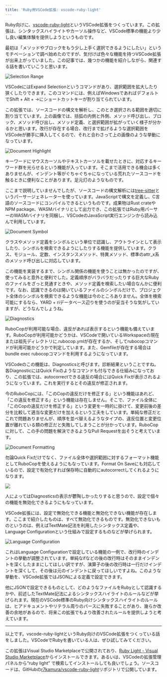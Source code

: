```yaml
---
title: 'Ruby用VSCode拡張: vscode-ruby-light'
---
```

Ruby向けに、[vscode-ruby-light](https://marketplace.visualstudio.com/items?itemName=r7kamura.vscode-ruby-light)というVSCode拡張をつくっています。この拡張は、シンタックスハイライトやカーソル操作など、VSCode標準の機能より少し良い編集体験を提供しようというものです。

最初は「メソッドやブロックをもう少し上手く選択できるようにしたい」というモチベーションで調べ始めたのですが、気付けば色々な機能を持つVSCode拡張が出来上がっていました。この記事では、幾つかの機能を紹介しながら、関連する話を書いていこうと思います。

![](https://lh3.googleusercontent.com/docs/ADP-6oH0ZP_pOnKFuawstEU1WAvzv2pd8VkB1gTHcjUGOue8mOQINTj4GXDr2hDQybklyl1_WgT7cPHcmPHsrihTapebrrLmbYfspnhXeiISr-ZGeTC-KuZfyiVkEbSXF9Wt0ZzGvB100hGB09A_9JAqGSBm5QyWXfJcL5XQ7Hdc-2z2fI1GxcvWFFqeWV_5dOsI0YdRRiSMa0jqhWg9dn3kiC2fBwYhV3N1phCzEo3frsIMQW7qQc1ec0j_jOCIXAvhvNLs81X9UKZMdONhPJ6wqH51g_sUcB2_3yrlvX2-COD1ZtWMj0kyturUFvRleljie7mcDE66P31LjZJocjXgzF9L9LcSGdq57JYbkqMA8BqwWhkXVhiKvdvRHOmkjGjVAoPpwfV5WSuiSWgPIcYoRZ6sUGT9zJ1VLPlnQGsBTJg17aB3sNm1rcMeSI-UyvUr59VBUbxf3kVwUy4PAehXn-WHOw-fCP01RlleQQKsqLgdQQPS7FbGOtSR_Nj6yIY4WhuX1mnQTmldXOj4lXESaGvgNJ5STGbV_WX7JnJiBmRD6pRcSshtBTJt09Q8ZNoBJ-LB6aP74Nc1YsYilaKKVaFVzUNujKSCfjE6xTmDtv9ZRRgr21868c05fV-fD7WcDR4QweNuN8Ey8o5-6MvBm-gRFpJmmbqLKEqY-ffjx7nXsWengh8yzdK5oqhgM1NqJ5hL4oWg9cxxtcLWVLxtu3H25WlyPn_gj_jzHaj9Qu-uowtUx6rJ060mhexTKclJTXsf4QdwmG5JXZot86hG0NyVHigXKX_xDEU3n1OwQYYg7iCQnhG6fzJ4zAizG7iPw5LXetzDjU6-4Y38oNGJTfgQIyZqL4Lf3ydw_BtzY0sBDSeQuF3wSj8z7hicLwInbCiAE_JYt1BLUDpIbQe4Hp5ZJMR9cNMZcpcuR9UXYL14eV-6izGNHfAEZC7gixVy7CuVIfyrkBPLjscA52lu4u2-cHixSYpeNcaxQKSzcl6yfRp2ryOJqY_hp5nT76V6UGQbikqSCqjVNQ7_0ml5HoGeQWq8Ck-OP3-qP4b6Vmtc1eg2B3SxaDRsU-xHeZxKGjGvPhm7beTHVNk8VG6cwJzJiiw2qZ0oD5Ca639emDuYwO2R4dJH9-fjO-hXNGiuu07hTfOBuolSiPn8o7VWT_fmJ6X5qtQDbcxpHnAYp9BsMnLNvvkPo8Bi1JaWI6fSsXm1Aqo52oZfDAQKNwDPqC0kzx_5A9J6gEB9sswOQa35ZvJY0Q "Selection Range")

VSCodeにはExpand Selectionというコマンドがあり、選択範囲を拡大したり狭くしたりできます。このコマンドには、例えばWindowsであればデフォルトでShift + Alt + →にショートカットキーが割り当てられています。

この拡張では、ソースコードの構文を解析し、このとき選択される範囲を適切に割り当てています。上の画像では、括弧の内側と外側、メソッド呼び出し、ブロック、メソッド呼び出し、メソッド定義、と選択範囲が拡がっていく様子が分かるかと思います。改行が存在する場合、改行まで拡げるような選択範囲をVSCodeが勝手に挿入してくるので、それと合わさって上の画像のような挙動になっています。

![](https://lh3.googleusercontent.com/docs/ADP-6oFi21FDGXTt-EPgggEwxoiMgUwSbc5ou5ibrR3k5saOzif23N2v1VpInIuvf1zzM5Se5-r6LpUCK6Y07GXHW9GV9Z8TzM09RcjC60462D2nKOTO-r28aHeNJjGFSiJeJnHPAocBKF1oNnQWYzgyIrOFn0KwiPMDL2NSmXIVlG4rFHuSIW1QQ4TULjvAniKo1vYJl4iY0Ty-MhBnum4fK4g0S86tRTV2Li3hgbdNmr_4NsfEfrRtSxnfZ4mRS6XA6B_MpN3CD1uTUJyk-iVORdSJ7H7yHVIScP6Bw208g2Tj61duFaY2-psxte7Ki0talQIQ0McW_UtzL6CkJBHLSRb7oq2r0Xgehxj-HPYMXh9N7wMHWjY7pidKiB2HQ3Tiwip75aQMXf0u0K4h842ktULorJ1JbCZ4inx8vrovFxwpr-itDNMKLZ26JNIkXv_2oc9zVRVotUUL-183claiq4xeqPJ9JsHsvRSeCa8I8rw5I0yFste_kIHj3AV9cOQazAOIoSBj35yY-3Icyp8jnXUnfTqElgIt3WVC3F03zipqyIDvkCSW-Gsi6TxHyqjyJcxTmVwaDBXFMd80lRQuJq-2LlwmwyG2jptgVq_fqjSJacekO7qpOLfcjCyUnbcd1jeweSvhdYzNjqQSdD-7vGTUYS5y9lzE_WAoreG_chmIEOz2b052O7-hSpo2rwH10eagXzH1AbWA6vPN4nPa7BIbHftZuU1j9tMexn02_Er3yUF8gLDW0xbWjxb-fGOkMw-9EKy6KuCNm8Elp1TiEVmrvlro9gyYqYXyD2goEtt_3PI4CKAq0IkA0Y2C-1bk8JQi1jYRGCE7CBUoTFJ9WPPt156AyxMqnx9YZqXj6Ioyf22gekJ19EmZIrnKRX4j2VV4IdbPu28EfQpfIEKg1M21g-yIaC1AjqrZkm_iaQTckJ3oBkfNjQvE-XyE7MH3uirSALMlXNqxdiF4Fa3uYpP86V6bySiecBWQa4D-rjpq9bg_xAqBcnwItpj1I3NlYZ2xk-cKSfWRUzw0O6Q0rV_zwlBdG_Fx_qG5rdVgZVfa-3BL2sXFPdLRZojKdk84pj_edZPs1mGb5gJMMbJjwghBq_ucjmWJl4pfZvlpia0urFfZhORlnc-JSRLLmKTxqx3NM_uzGNqoHkP0T0R-0REVyO30Zzo4h00aeLgNmZ8LHXnrxLhM86KC5a1dXtqHfoSDm_554o-jfq1B7wF-2r9B3IfrtV-6iBcOQfNo6ZQmGz7ZFg "Document Highlight")

キーワードにマウスカーソルやテキストカーソルを載せたときに、対応するキーワード群を光らせるという機能が入っています。そこまで活用できる機会は多くありませんが、インデント等がぐちゃぐちゃになっている荒れたソースコードを触るときに便利なことがあります。足元灯のようなものです。

ここまで説明していませんでしたが、ソースコードの構文解析には[tree-sitter](https://tree-sitter.github.io/tree-sitter/)というパーサージェネレーターを使っています。JavaScriptで構文を定義し、C言語のソースコードにコンパイルできるというものです。成果物はRust crateやNPM package、WASMバイナリとして出力でき、この拡張ではRuby用パーサーのWASMバイナリを同梱し、VSCodeのJavaScript実行エンジンから読み込んで利用しています。

![](https://lh3.googleusercontent.com/docs/ADP-6oG7_ccEABqxYx-JcezJWyIZPOc4DSgjuYvSlvL8U1Sh564uPiTuQfj6BJEtMALkqonDbAbSo2IgqLbAn7h4zis5IC2Rf9SNQ_8Lgh2sec_1sCzv0C0EHPQwVF3gZGCbVmz34TKqiIryzUbOsGwvl5zhsMhVUYD9TYVgARuel_YTl5n5Vhjy3tqm2hPGG_Kl8ghANaHr9wHd158AqaIg86JRP_xAGniwF-bx5CEEpYDUXOxIoGcvlaMpcFUsPSWZYziv1ia440EsOTTFcebahspivYwp4g0BumD-FRAQzJqNouk2uhYi_04-4LDoAFti3-1-QSt93bGMM8Wb3WElEhqFYYlAqOXB2Sshmqh3CW8J5_n0A8e4bwurj-5b09WlWb6Oz9TEXi-XQru38y-oxN6jGWe51QbPz9QyqrjpVjDmAjJxzpd5cdc7fSh2D6KLTW2Rk2EENmBEwjGVo_9xgkyGF5zPEcPPasDi8ADkne-jfGkat5MnkP_P5WGfGlHzWjkrrTUvveI_CTo31s4kzOJ2YLak1kpPWgG_X_BFfkM0A3A5JYgltMd2jrNXb8cfCX5Wp5AsncHvjXKcrqwVo3FU_CiuZTrEN5Pth4sFrLAh6hZQABAW9ohDh3VPcAGCWxyeIUsijlNvMsBmQVRK0uW21MtxddPBnGZevOZ-2E9JWEyFL4fvEYMLSMivfKegA5A0AfJDAqDrYkA8DkZi50wKxIyMVJ6_OchsSSQ0xeE7rg-m6pB-rFSFMIeYBspg8KfXeya0aa79UtF4936ilm4Lod7f7ib69wPqTuxLDZQA7ufKfANyaI7Pz-N7-XMcVwHdhti0_MD5PuVyYkbzrfkdtPQDVmb-0iNg5O_AHLDagGZ2GF6uTW_BwiimuCFYOlOg0nf6kgEn6nFElnj4c_hn2oc4Hu8C-dvENQUPtgtrbCmRqDyKf8EZH5vGTWGRWRCCwRTmm9RL7VolmFnJvYQ8mCbydH4k85QkLaD6LWgd2hns4pAXz0Om-4uoihCkiKExvWuzAK8rwGrczdWqfYsjkqPXfNBOJMVswHvwdAtMScrJhoSYLDuGZuVE4ZZhc_Yx42YdT3B7_EYySAIUXuIVkwlALJd-ebMwBeWHOCPixfLpHa1mICsKFwVxLTW5zTcIysGwQoE4qLpJqUhIXkAmcsKLJWOydtEKI3DeAngIOb2EyBF363mbfYgT_R_IVhDDxUICZRDm7pGmmK4bolRoa0GkIV0linx-SXHBHmIbR5r5Sg "Document Symbol")

クラスやメソッド定義をシンボルという単位で認識し、アウトラインとして表示したり、シンボルを検索できるようにしたりする機能を提供しています。クラス、モジュール、定数、インスタンスメソッド、特異メソッド、標準のattr\_x系のメソッド呼び出しに対応しています。

この機能を実装するまで、シンボル関係の機能を使うことは無かったのですが、使ってみると意外と便利でした。定義順序がバラバラだったりする巨大なRubyのファイルをざっと見通すときや、メソッド定義を検索したい場合なんかに便利です。なお、認識できるのは開いているファイルのシンボルだけで、プロジェクト全体のシンボルを検索できるような機能は今のところありません。全体を検索可能にするなら、YARD + riデータベース辺りを使うのが妥当そうな気がしていますが、どうなんでしょうね。

![](https://lh3.googleusercontent.com/docs/ADP-6oFv5cm-r0VmMcnlSrRxsVlQPEQvYF2nhUdL6McfgZNoYWedCNPBaDgifT-s73wNUrWwhk-daYmctKM7t-zPYYdDgOUNLx8wNLfsXmvbUBKFhjWBdI2tPF3orPltbtHuwjXTaRlKuX1amjRLGhFCSTty7i4BBy0scO7luD_5XEZGZHEgaKBQYK1b3rSB9gH4Wtnv-_Z5ZyxIgAq0tJgz8dMOjHhKNdHPhFy-55YdEg5gqazn9qGptSBZ96OeoA2HREoIacjm_z37d5I5-0sF8_7zT8LSyjlSfT1qa9wQArt_vcZStmdF-cD1vVoOesi4BJgy3uPXZXjI0Dgq0NxrC_R0MyN4EkGDVX6vdje7AEWQEx61rxhWBayCj6Nwr0KQII0qNiK8zT-51gjWfz3YWouVTLn1gxYzzso7PH-RzSz3LvTYKqLNWTkqHXqQE0MT7kYIxkPmCRd5cEMQLYFgOcT6jPD6e2j0PGFlwZTTQMrla01tMHrLpV3lqzN1vWWmNsfayGugC8TYtkevUdDjbCYDzST_XCSrD_-B6hpjDQ8IVhOr9nX8AU72Op4HINFyCMC7eZikxPPMCXuWKjDLzk7XbpAUWl7oS85cvs_xxDD2IFYrjgBBl0eu41JSVv8xVldzQuVGSUznmcOITjNx70yNEC_AjfBHnq2vbYCndutAd49ev6X2draXGvxgxeA3IHqpuJ4xosSbCjM9FqqiBxyf-y6pmrjEqegZKfdJNyyXUiua7A8iqHQgnS4LExLQAvDJ8aVWrwxUlc6muVkzaNN1BhzNO3WQBAXFzvw1lUN4C-VAsrqtEn3xZgShcP4-cSV0yRmBtcM0cNBkus8PYprRKBJBrTh-DHymHfFNTYd6_TgWYkb4uA79x77U0XSN-0v-RZdSxfrNjvotL7jCr73fVQX6VUDjVg6oKaqLALS5PsgoXYxi2Dv8_yxtOv-2y1NnrWsjOFfcihbOEkZ8Wn_mr9DdIuot-Y7Bzv-CoSrb3w7zaQDsGdjWw6MBgdr54jfRXwNUMxO7ZDYpAsSTGqN22ua-olBeL4lL1DZc7elgw4dBKkkkaLt7wBV6t4DcFvFNZp7CbfkspQd1Htr1qP8M5XYvVXkq6wrh4GSWTgOdRaLDEYRMIrthIpXIsCEu7AFotRuQ4so56WHnynMZLGJXcZDyTHWpRRjpcQpcz69sUpIrYzswqOnJBD0a5jFUzSQ4IVlQ8toel0F1XwmqBwy1S2WOFGDnQp9gKHhDBrNFDgLq6Q "Diagnostics")

RuboCopが利用可能な場合、違反があれば表示するという機能も備えています。RuboCopが利用可能かどうかは、VSCodeで開いているWorkspaceの現在または祖先ディレクトリに.rubocop.ymlが存在するか、そしてrubocopコマンドが利用可能かどうかで判定しています。また、Gemfileが存在する場合はbundle exec rubocopコマンドを利用するようになっています。

VSCodeのこの機能は、Diagnosticsと呼びます。診断結果ということですね。各DiagnosticにはQuick Fixのようなコマンドも付与できる仕組みになっており、この拡張では、autocorrectできる違反の場合にはQuick Fixが表示されるようになっています。これを実行するとその違反が修正されます。

今のRuboCopには、「このCopの違反だけを修正する」という機能はあれど、「この違反を修正する」という機能は存在しません。そこで、ファイル全体に「このCopの違反だけを修正する」という変更を一時的に掛けて、変更前後の差分を比較して適当な変更だけを加えるという工夫をしています。単純な修正だとこれで問題ありませんが、順序を並べ替えるようなタイプの、違反位置と変更位置が離れている類の修正だと失敗してしまうことが分かっています。RuboCopに対して、この手の問題を解決できるようなPull Requestを出そうと考えています。

![](https://lh3.googleusercontent.com/docs/ADP-6oGoaOIY-XKKSRQxiVLUFtEKyDbd4BXF93ZakeeBuHXCCgxg06ihKKHJMTGQSltrqignJOfkv_Hz84GubZMFmBWfzKfLqBGtg_OWayNVE46MZYIM0KlIloydzrAuZ-CPxY1EnGv3Kcta--F7wfZa82cIv8_Rlok2foPZlHzEr8jbKD4-brHVbjhq8w3s8RRXNB26j6AvUe0lMehLqJVr4TtMrznMs3EF9CLonGfRxz2lc7XndvY9BcSrUomS2vkbXNkJg9ulyHgkDceyWrpItenciND-4gPFK_ZkwdtNCcrDeQdhIJr2zYsZTEPq8XSbdCKLbvP4QlfBQycTd1mPQlcloJ6tvTKT9MyjrBr44xbprK5IINTQeopNd-x0jR_3-1eKDaoC8iLpPw-e92z5dKVro9LQhGcdbOeH7irUeUIMM0XZ3nt20KtTIK3XzZDnwixdBp0ViEKgYMW4Min1gkc-a13oOpNI4g_DXCjBU5mzgADEEtGaV6yavFBtwB9PJZ8VjwbaKLk_QEL4ZE9xt0OAV3YE_DeR4wEaKdLwYdfcmhJfxUMvTRRO4_hczZsa7e2WswTRyDJrp2lxCTK-9upLLMsAiAz3b-0u10WhhjfgmQ2np0T2qELEFFhLbNh9dLvZoCeFC1bw0gQfarWhutUfWM_GadmZPbnL-O0GPJiO6gPemXhUpeOdhOTzzhEbMSsx8bLul_Iz1UnRUE0zWf4yi9Ypu70cwAZuIep294xrCMhhqNdZhaHyIPKz0r8VDmhaGKHVutP8RcHQJsMWOaNjqJdC1P818VGdfYizImM9NFs4oECKYnr_3Fd13vuWi_iVkwWiaVUmEwRg1CVRtD1hOFkCpABw49r8mrFmDQbekN-m8L4MVPsAoz4OWOh7WaV9v1xFgUsMfAeRBfzFPesgUidGEnozfXvh6GwxpG2zihAlXWrAP_XnF4_kDoRYAauX-u0cqz1MJEn7_rTyzn2aFdGp0VO3TS99UKwgaySmxO-7y3gyqIzJX7WDnumly8cc7jy4uppPT2iIDjwHBE3haLshyFxFjxr4P7_jJjEODqMjxICsKLTKTKGMAqNGSnLaBvw8o1811uvqueVCQokbzWtTgD0sJ0U99rGBvYpyZ8GSw4vzVqqslaRV8cTfHo6IuI7xCv82CatHtbpDuIsmkkgZo-lvnQC4JyVG5Zl6RsLNOZm-cuxUry6L3T6QrwylmTHdzae-2nwQRFs6ubTd16tp7hSMqtG3d4EEkD7zrbF1vw "Document Formatting")

勿論Quick Fixだけでなく、ファイル全体や選択範囲に対するフォーマット機能としてRuboCopを使えるようにもなっています。Format On Saveにも対応しているので、設定で有効化すれば保存時に自動的にautocorrectしてくれるようになります。

![](https://lh3.googleusercontent.com/docs/ADP-6oHt0_aZ71NKhDj0XajXoEjEgu00TKECnBnj6_8g6U_SinptfUvQedKk2v2T_aqN816TcZq2xp9bPP1ue420rgjl-SoLnmGD79z9ttSeEdK3RrjCWUMT-xBhnlH208aX2FRA7feeHKQtNs5DmQ5vCffZP4f-j08zvOliHbECaaoqYMw5P6VB01ViYi4p7dg23yfCFNOYYp1We05GfixYhuOE56D0UDixMqNejp8Tfqa5Q4J6-Qw8z--uQSjTvfgdjgwgZS4qOQ9wCNYbu3k10V6Fb6DT9r2ghojg14JQIE_b5fgMhhtvQhrGdwGyCZDvBd5fVYKv5iFtGa-cby2x18X15GDjGBttYSiGNj-pl-PES0zysifBnUpFJzXT19w0Rx08PKynYZPcuZaJFm6WbJYVgJD_UFrVzAp6Ol1ZteOpPMhmBPbgdTgkV4C2WlZHGFXlkCjrDoK7mA5g8g5Cmqx9ycLOvVWVW_hUzS13XRnxNwNztd8w-_xR46n3JgsyeMK8cs2R8GK769JYalHq01sRiGZtNS1cH3Hj5WywMdH7JeUyzTCDhPPR_jzzby2-1hfvDtXXeyqKV3dZkeOlohDbtp2GraX3tC5ZhFHcP-WAKY8lPe_ONAd2h1rRMitETkzfz1n2zhHeTeEp0ReMilJ0SwF7w_AYKz0S03LxjvZUnF5JV8T6QDLeXMaZmaPRqCXqGKRbXGqRn-AvWkCbh5nQEhRRGcsP837Bb93Ri-XjIJEPpd4e4Z_D397mFfQwYIWk0WPjIDqajuP53gZrobhbrnrM5BykjU20lYS7U5agYBeGhO3EdSQ_nXl-SaW5Vkhusjq59W8L5K0IPC83ra4sqVCJf2LSj42nx8Wj018wIKPxHrhWXGRp6jsvipBB9nlzLNgjmDz8wWGL_GIu-JJiZ_9AAXf1XMBoSIl3YiAXFkYN2-WHy35dAhaonEI4v0rzuWKJ1wlFTLAlR-0C3ePRA4EOrn7cqe_ZDj5qbnpd0qEq4jYHAO5E9ijZ-qkc4Bd44gdMKszxWx7iu_UP8KMtPOAuEddqr163Z031WzX7AZAMCkoKmIKYn0IcctpIx5Iqbe_bCFIh6K2US4pVFcxgnKDwTfeFsoMWBUwA_hrD82tirEa0gAGk0oKvW8vgLs43Y76c-rK947N4Sr_jMz9CDNf8RKH6xd5RwCR0h2YMx7RnvnmR8AobC0HO7zAgJ_yHc1H-Fc1wRIaP-SAfPCVdIlj2BG40tT5QIvj3Aqa0t-1ZFg)

人によってはDiagnosticsの表示が鬱陶しかったりすると思うので、設定で個々の機能を無効化できるようにもなっています。

VSCode拡張には、設定で無効化できる機能と無効化できない機能が存在します。ここまで紹介したものは、すべて無効化できるものです。無効化できないものというのは、例えばTextMate記法を利用したシンタックス定義や、Language Configurationという仕組みで設定するものなどが挙げられます。

![](https://lh3.googleusercontent.com/docs/ADP-6oG0x3mLkcUkpnBeNXVRXiOaTGB-cEA-JMw4GWK1YHRD9Qp7POZJ6uufmkJycRJ5P7bhkFx5EEw5U3cuO-qKxs_VpoduhWuJzrxsbKMdyCX27ZOesKU1CutIiC2Q1kcNRLbsNGGJwDpVglIlTaMWf5zwOFM70zJaxuGC7zzdJZOzah9E8uUeXwjJMyKwIp_dO2GYkySMUSsQx1EO7LF9XpLd-x5u2-aVvc4imQAZfuyL0L879eriawcjKT2efm31jY0gT_iYamm_pGNOdvo85cuz8qh310o1vJsF97ZnVaa0_5ctTa7QH_zdyDYeN7PxO5CKRz6NPYwkxYhE4Ndi_bTjgj9Mmzuq1vzu36ZGpXDyX1o6A5RtuY5h78dc4EIl7z7ffxMWIZ4aMHAfLeeKjdDaMjijXuxEaG9L3VMJ_dCkvlCTY2ZhMPEm9uEbbN6D237QW7f0TwPETZE7jTCGjLbYIdhL68dHS4BUZHH5-C7rm3oYDVDpIzY0dI-6wfvGWWmnL0hdUxWrgMUIb-pc-CqGEnewwJEkQYzi6tHJL3oGdhXGtI-M4o7IV84f3vAHhZ2wGGcR4KvegkaqrfZY4qFOM5LpgdWl6bxqYgesFOUfDZqdLZOJeCSxRf_IiYIoCaPIYRh_UoVaH6IyAy8dtSD1NiFNZkinvCENPtti7JKfwoE-HhpfHMIsSZw3yX2jfkogNy7N5siYIetTolMnkgYIfHVf6O4nD-77-Qv1C8yP6entiaKRvGB-w_mljhbAwli1y67UAH9wXVA0P-Q6hIrTN5gPgYZB-fNP-pizuEfxSWyD3m9qj9Ea5aCUgJ31QGA6dFH7pk8P3ZwQ6kXSfVwniTOYYvLUHvu_7LMh9zkaV8iPe83R761dthc9pKSroFMx96fWy6GJey0hjDNgwaqi_LSrEJ_fkv2T6P2hdSY4b9ccY5TW2jYcpzTb3vj1eW0rCboUG6eQ1hiVPgki0ro-AZ2f6P1VCb40_WFZF0S04rIkVBdFWyh5AkjVWM77ZFKuUDHQIm9ZUraTkTlZkvti2yEedxxhIFBYo58fponXG6c9UFVzuv5T6sqm5D0rcHmHAIPXPXJ0ltZQfCIRd-47N6xqEgSGrrm75SCD6H9uljlg7KLnegWsehsFVQV3LmSkCkg7p7eCBzND0TOpABekX_YSZOcfoTEuPwt9D7yzWMxiCSTAQj7-ASqRzNfFLcQHpFA1BWNU1BEODwrtU8mJBde5OPKfRTx6YuWwHh0USKc_mA "Language Configuration")

これはLanguage Configurationで設定している機能の一例で、改行時のインデントの挙動が調整されています。単純なifなどの後の改行時はそのままインデントを深くしたままにしてほしい訳ですが、演算子の後の改行時は一行だけインデントを深くして、その後は元のインデントに戻ってほしいですよね。このような挙動を、VSCode拡張ではJSONによる定義で設定できます。

他にJSONで設定できるものとして、どのようなファイルをRubyとして認識するかや、前述したTextMate記法によるシンタックスハイライトのルールなどが挙げられます。現在のVSCode標準のRuby向けシンタックスハイライトのルールは、ヒアドキュメントやリテラル周りのパースに失敗することがあり、幾らか改善の余地があるので、将来この拡張でもより改善されたルールを提供しようと考えています。

* * *

以上です。vscode-ruby-lightというRuby向けのVSCode拡張をつくっている話をしました。VSCodeでRubyを書いている人は、ぜひ試してみてください。

この拡張はVisual Studio Marketplaceで公開されており、[Ruby Light - Visual Studio Marketplace](https://marketplace.visualstudio.com/items?itemName=r7kamura.vscode-ruby-light)からインストールできます。あるいは、VSCodeの拡張管理パネルから“ruby light” で検索してインストールしても良いでしょう。ソースコードは、GitHubの[r7kamura/vscode-ruby-light](https://github.com/r7kamura/vscode-ruby-light)リポジトリで公開しています。
